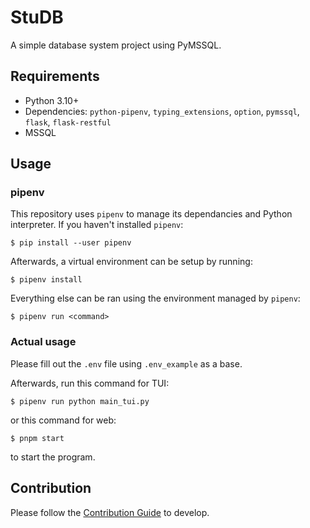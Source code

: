 # StuDB

A simple database system project using PyMSSQL.

## Requirements

-   Python 3.10+
-   Dependencies: `python-pipenv`, `typing_extensions`, `option`, `pymssql`, `flask`, `flask-restful`
-   MSSQL

## Usage

### pipenv

This repository uses `pipenv` to manage its dependancies and Python interpreter. If you haven't installed `pipenv`:

```
$ pip install --user pipenv
```

Afterwards, a virtual environment can be setup by running:

```
$ pipenv install
```

Everything else can be ran using the environment managed by `pipenv`:

```
$ pipenv run <command>
```

### Actual usage

Please fill out the `.env` file using `.env_example` as a base.

Afterwards, run this command for TUI:

```
$ pipenv run python main_tui.py
```
or this command for web:

```
$ pnpm start
```

to start the program.

## Contribution

Please follow the [Contribution Guide](CONTRIBUTING.md) to develop.
